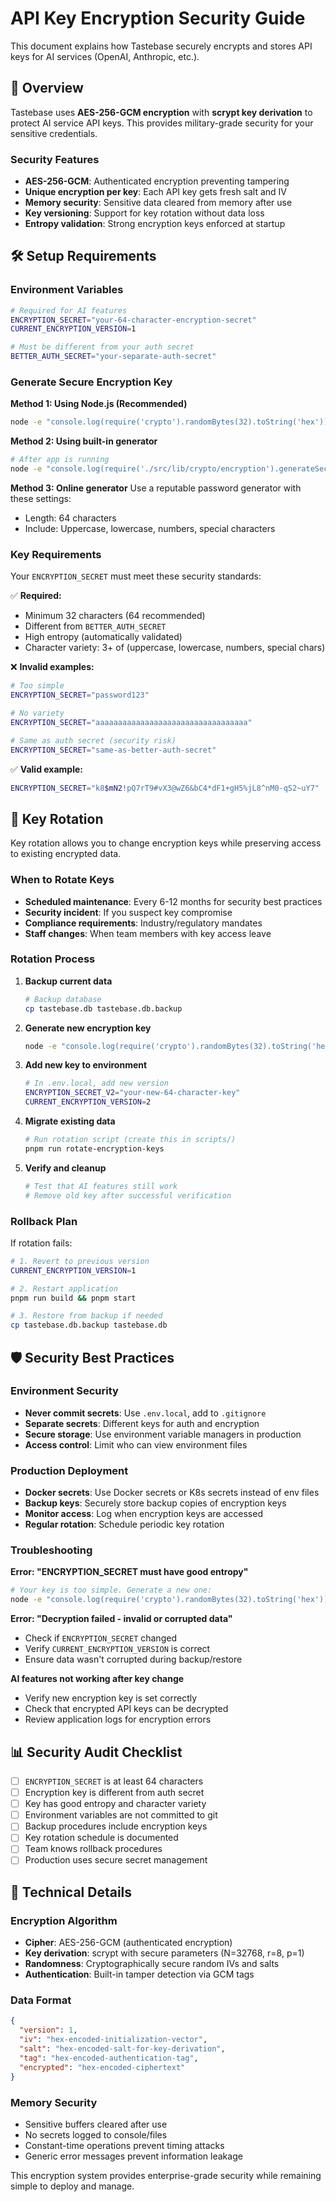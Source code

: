 # API Key Encryption Security Guide

This document explains how Tastebase securely encrypts and stores API keys for AI services (OpenAI, Anthropic, etc.).

## 🔐 Overview

Tastebase uses **AES-256-GCM encryption** with **scrypt key derivation** to protect AI service API keys. This provides military-grade security for your sensitive credentials.

### Security Features
- **AES-256-GCM**: Authenticated encryption preventing tampering
- **Unique encryption per key**: Each API key gets fresh salt and IV
- **Memory security**: Sensitive data cleared from memory after use
- **Key versioning**: Support for key rotation without data loss
- **Entropy validation**: Strong encryption keys enforced at startup

## 🛠️ Setup Requirements

### Environment Variables

```bash
# Required for AI features
ENCRYPTION_SECRET="your-64-character-encryption-secret"
CURRENT_ENCRYPTION_VERSION=1

# Must be different from your auth secret
BETTER_AUTH_SECRET="your-separate-auth-secret"
```

### Generate Secure Encryption Key

**Method 1: Using Node.js (Recommended)**
```bash
node -e "console.log(require('crypto').randomBytes(32).toString('hex'))"
```

**Method 2: Using built-in generator**
```bash
# After app is running
node -e "console.log(require('./src/lib/crypto/encryption').generateSecureSecret(64))"
```

**Method 3: Online generator**
Use a reputable password generator with these settings:
- Length: 64 characters
- Include: Uppercase, lowercase, numbers, special characters

### Key Requirements

Your `ENCRYPTION_SECRET` must meet these security standards:

✅ **Required:**
- Minimum 32 characters (64 recommended)
- Different from `BETTER_AUTH_SECRET`
- High entropy (automatically validated)
- Character variety: 3+ of (uppercase, lowercase, numbers, special chars)

❌ **Invalid examples:**
```bash
# Too simple
ENCRYPTION_SECRET="password123"

# No variety
ENCRYPTION_SECRET="aaaaaaaaaaaaaaaaaaaaaaaaaaaaaaaaaa"

# Same as auth secret (security risk)
ENCRYPTION_SECRET="same-as-better-auth-secret"
```

✅ **Valid example:**
```bash
ENCRYPTION_SECRET="k8$mN2!pQ7rT9#vX3@wZ6&bC4*dF1+gH5%jL8^nM0-qS2~uY7"
```

## 🔄 Key Rotation

Key rotation allows you to change encryption keys while preserving access to existing encrypted data.

### When to Rotate Keys

- **Scheduled maintenance**: Every 6-12 months for security best practices
- **Security incident**: If you suspect key compromise
- **Compliance requirements**: Industry/regulatory mandates
- **Staff changes**: When team members with key access leave

### Rotation Process

1. **Backup current data**
   ```bash
   # Backup database
   cp tastebase.db tastebase.db.backup
   ```

2. **Generate new encryption key**
   ```bash
   node -e "console.log(require('crypto').randomBytes(32).toString('hex'))"
   ```

3. **Add new key to environment**
   ```bash
   # In .env.local, add new version
   ENCRYPTION_SECRET_V2="your-new-64-character-key"
   CURRENT_ENCRYPTION_VERSION=2
   ```

4. **Migrate existing data**
   ```bash
   # Run rotation script (create this in scripts/)
   pnpm run rotate-encryption-keys
   ```

5. **Verify and cleanup**
   ```bash
   # Test that AI features still work
   # Remove old key after successful verification
   ```

### Rollback Plan

If rotation fails:
```bash
# 1. Revert to previous version
CURRENT_ENCRYPTION_VERSION=1

# 2. Restart application
pnpm run build && pnpm start

# 3. Restore from backup if needed
cp tastebase.db.backup tastebase.db
```

## 🛡️ Security Best Practices

### Environment Security
- **Never commit secrets**: Use `.env.local`, add to `.gitignore`
- **Separate secrets**: Different keys for auth and encryption
- **Secure storage**: Use environment variable managers in production
- **Access control**: Limit who can view environment files

### Production Deployment
- **Docker secrets**: Use Docker secrets or K8s secrets instead of env files
- **Backup keys**: Securely store backup copies of encryption keys
- **Monitor access**: Log when encryption keys are accessed
- **Regular rotation**: Schedule periodic key rotation

### Troubleshooting

**Error: "ENCRYPTION_SECRET must have good entropy"**
```bash
# Your key is too simple. Generate a new one:
node -e "console.log(require('crypto').randomBytes(32).toString('hex'))"
```

**Error: "Decryption failed - invalid or corrupted data"**
- Check if `ENCRYPTION_SECRET` changed
- Verify `CURRENT_ENCRYPTION_VERSION` is correct
- Ensure data wasn't corrupted during backup/restore

**AI features not working after key change**
- Verify new encryption key is set correctly
- Check that encrypted API keys can be decrypted
- Review application logs for encryption errors

## 📊 Security Audit Checklist

- [ ] `ENCRYPTION_SECRET` is at least 64 characters
- [ ] Encryption key is different from auth secret
- [ ] Key has good entropy and character variety
- [ ] Environment variables are not committed to git
- [ ] Backup procedures include encryption keys
- [ ] Key rotation schedule is documented
- [ ] Team knows rollback procedures
- [ ] Production uses secure secret management

## 🔬 Technical Details

### Encryption Algorithm
- **Cipher**: AES-256-GCM (authenticated encryption)
- **Key derivation**: scrypt with secure parameters (N=32768, r=8, p=1)
- **Randomness**: Cryptographically secure random IVs and salts
- **Authentication**: Built-in tamper detection via GCM tags

### Data Format
```json
{
  "version": 1,
  "iv": "hex-encoded-initialization-vector",
  "salt": "hex-encoded-salt-for-key-derivation",
  "tag": "hex-encoded-authentication-tag",
  "encrypted": "hex-encoded-ciphertext"
}
```

### Memory Security
- Sensitive buffers cleared after use
- No secrets logged to console/files
- Constant-time operations prevent timing attacks
- Generic error messages prevent information leakage

This encryption system provides enterprise-grade security while remaining simple to deploy and manage.
